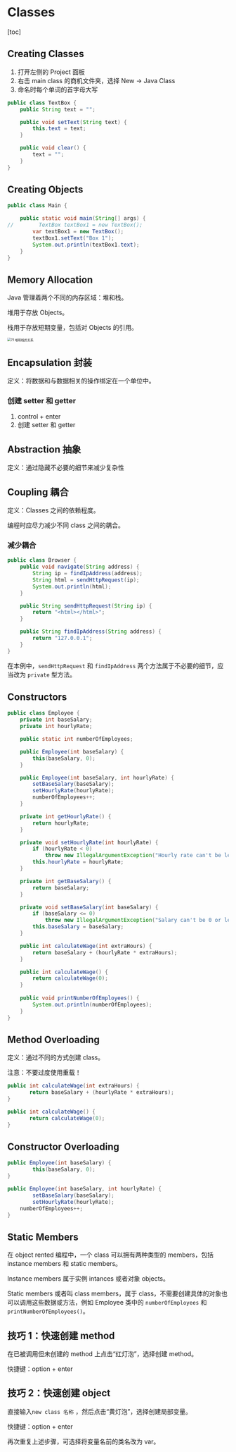 # Classes

[toc]

## Creating Classes

1. 打开左侧的 Project 面板
2. 右击 main class 的商机文件夹，选择 New -> Java Class
3. 命名时每个单词的首字母大写

```java
public class TextBox {
    public String text = "";

    public void setText(String text) {
        this.text = text;
    }

    public void clear() {
        text = "";
    }
}
```

## Creating Objects

```java
public class Main {

    public static void main(String[] args) {
//        TextBox textBox1 = new TextBox();
        var textBox1 = new TextBox();
        textBox1.setText("Box 1");
        System.out.println(textBox1.text);
    }
}
```

## Memory Allocation

Java 管理着两个不同的内存区域：堆和栈。

堆用于存放 Objects。

栈用于存放短期变量，包括对 Objects 的引用。

<img src="/Users/lucas/Documents/School/计算机基础/Java ☕️/JavaNote/7.1 堆和栈的关系.png" alt="7.1 堆和栈的关系" style="zoom:50%;" />

## Encapsulation 封装

定义：将数据和与数据相关的操作绑定在一个单位中。

### 创建 setter 和 getter

1. control + enter
2. 创建 setter 和 getter

## Abstraction 抽象

定义：通过隐藏不必要的细节来减少复杂性

## Coupling 耦合

定义：Classes 之间的依赖程度。

编程时应尽力减少不同 class 之间的耦合。

### 减少耦合

```java
public class Browser {
    public void navigate(String address) {
        String ip = findIpAddress(address);
        String html = sendHttpRequest(ip);
        System.out.println(html);
    }

    public String sendHttpRequest(String ip) {
        return "<html></html>";
    }

    public String findIpAddress(String address) {
        return "127.0.0.1";
    }
}
```

在本例中，`sendHttpRequest` 和 `findIpAddress` 两个方法属于不必要的细节，应当改为 `private` 型方法。

## Constructors

```java
public class Employee {
    private int baseSalary;
    private int hourlyRate;

    public static int numberOfEmployees;

    public Employee(int baseSalary) {
        this(baseSalary, 0);
    }

    public Employee(int baseSalary, int hourlyRate) {
        setBaseSalary(baseSalary);
        setHourlyRate(hourlyRate);
        numberOfEmployees++;
    }

    private int getHourlyRate() {
        return hourlyRate;
    }

    private void setHourlyRate(int hourlyRate) {
        if (hourlyRate < 0)
            throw new IllegalArgumentException("Hourly rate can't be less than 0.");
        this.hourlyRate = hourlyRate;
    }

    private int getBaseSalary() {
        return baseSalary;
    }

    private void setBaseSalary(int baseSalary) {
        if (baseSalary <= 0)
            throw new IllegalArgumentException("Salary can't be 0 or less.");
        this.baseSalary = baseSalary;
    }

    public int calculateWage(int extraHours) {
        return baseSalary + (hourlyRate * extraHours);
    }

    public int calculateWage() {
        return calculateWage(0);
    }
  
  	public void printNumberOfEmployees() {
        System.out.println(numberOfEmployees);
    }
}
```



## Method Overloading

定义：通过不同的方式创建 class。

注意：不要过度使用重载！

 ```java
 public int calculateWage(int extraHours) {
 		return baseSalary + (hourlyRate * extraHours);
 }
 
 public int calculateWage() {
 		return calculateWage(0);
 }
 ```

## Constructor Overloading

```java
public Employee(int baseSalary) {
		this(baseSalary, 0);
}

public Employee(int baseSalary, int hourlyRate) {
		setBaseSalary(baseSalary);
		setHourlyRate(hourlyRate);
  	numberOfEmployees++;
}
```

## Static Members

在 object rented 编程中，一个 class 可以拥有两种类型的 members，包括 instance members 和 static members。

Instance members 属于实例 intances 或者对象 objects。

Static members 或者叫 class members，属于 class，不需要创建具体的对象也可以调用这些数据或方法，例如 Employee 类中的 `numberOfEmployees` 和 `printNumberOfEmployees()`。



## 技巧 1：快速创建 method

在已被调用但未创建的 method 上点击“红灯泡”，选择创建 method。

快捷键：option + enter

## 技巧 2：快速创建 object

直接输入`new class 名称` ，然后点击“黄灯泡”，选择创建局部变量。

快捷键：option + enter

再次重复上述步骤，可选择将变量名前的类名改为 var。



























